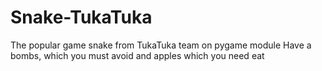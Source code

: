 # Snake-TukaTuka
The popular game snake from TukaTuka team on pygame module
Have a bombs, which you must avoid and apples which you need eat

